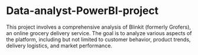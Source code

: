 # Data-analyst-PowerBI-project
This project involves a comprehensive analysis of Blinkit (formerly Grofers), an online grocery delivery service. The goal is to analyze various aspects of the platform, including but not limited to customer behavior, product trends, delivery logistics, and market performance. 
